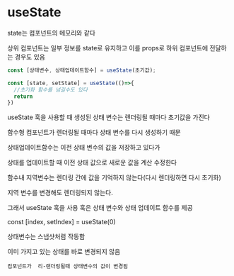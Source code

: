 # useState

state는 컴포넌트의 메모리와 같다

상위 컴포넌트는 일부 정보를 state로 유지하고 이를 props로 하위 컴포넌트에 전달하는 경우도 있음

```jsx
const [상태변수, 상태업데이트함수] = useState(초기값);
```

```jsx
const [state, setState] = useState(()=>{
  //초기화 함수를 넘길수도 있다
  return 
})
```
useState 훅을 사용할 때 생성된 상태 변수는 렌더링될 때마다 초기값을 가진다

함수형 컴포넌트가 렌더링될 때마다 상태 변수를 다시 생성하기 때문

상태업데이트함수는 이전 상태 변수의 값을 저장하고 있다가

상태를 업데이트할 때 이전 상태 값으로 새로운 값을 계산 수정한다

함수내 지역변수는 렌더링 간에 값을 기억하지 않는다(다시 렌더링하면 다시 초기화)

지역 변수를 변경해도 렌더링되지 않는다.

그래서 useState 훅을 사용 훅은 상태 변수와 상태 업데이트 함수를 제공

const [index, setIndex] = useState(0)

상태변수는 스냅샷처럼 작동함

이미 가지고 있는 상태를 바로 변경되지 않음

`컴포넌트가  리-랜더링될때 상태변수의 값이 변경됨`
